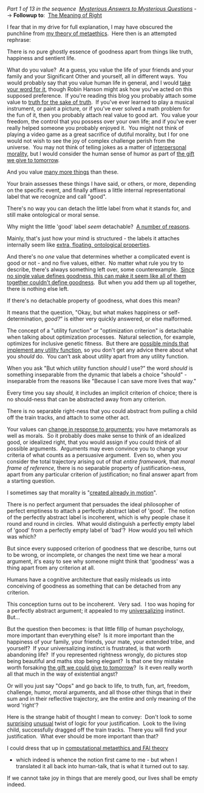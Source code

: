 *Part 1 of 13 in the sequence  [Mysterious Answers to Mysterious Questions](http://wiki.lesswrong.com/wiki/Mysterious_Answers_to_Mysterious_Questions)*
--\>
**Followup to**: 
[The Meaning of Right](/lw/sm/the_meaning_of_right/)

I fear that in my drive for full explanation, I may have obscured
the punchline from
[my theory of metaethics](/lw/sm/the_meaning_of_right/).  Here then
is an attempted rephrase:

There is no pure ghostly essence of goodness apart from things like
truth, happiness and sentient life.

What do you value?  At a guess, you value the life of your friends
and your family and your Significant Other and yourself, all in
different ways.  You would probably say that you value human life
in general, and I would
[take your word for it](/lw/h7/selfdeception_hypocrisy_or_akrasia/),
though Robin Hanson might ask how you've acted on this supposed
preference.  If you're reading this blog you probably attach some
value to
[truth for the sake of truth](/lw/nb/something_to_protect/).  If
you've ever learned to play a musical instrument, or paint a
picture, or if you've ever solved a math problem for the fun of it,
then you probably attach real value to good art.  You value your
freedom, the control that you possess over your own life; and if
you've ever really helped someone you probably enjoyed it.  You
might not think of playing a video game as a great sacrifice of
dutiful morality, but I for one would not wish to see the joy of
complex challenge perish from the universe.  You may not think of
telling jokes as a matter of
[interpersonal morality](/lw/sn/interpersonal_morality/), but I
would consider the human sense of humor as part of
[the gift we give to tomorrow](/lw/sa/the_gift_we_give_to_tomorrow/).

And you value [many more things](/lw/l3/thou_art_godshatter/) than
these.

Your brain assesses these things I have said, or others, or more,
depending on the specific event, and finally affixes a little
internal representational label that we recognize and call "good".

There's no way you can detach the little label from what it stands
for, and still make ontological or moral sense.

Why might the little 'good' label *seem* detachable? 
[A number of reasons](/lw/sm/the_meaning_of_right/).

Mainly, that's just how your mind is structured - the labels it
attaches internally seem like
[extra, floating, ontological properties](/lw/oi/mind_projection_fallacy/).

And there's no *one* value that determines whether a complicated
event is good or not - and no five values, either.  No matter what
rule you try to describe, there's always something left over, some
counterexample. 
[Since no single value defines goodness, this can make it seem like all of them together couldn't define goodness](/lw/rc/the_ultimate_source/). 
But when you add them up all together, there is nothing else left.

If there's no detachable property of goodness, what does this
mean?

It means that the question, "Okay, but what makes happiness or
self-determination, *good?*" is either very quickly answered, or
else malformed.

The concept of a "utility function" or "optimization criterion" is
detachable when talking about optimization processes.  Natural
selection, for example, optimizes for inclusive genetic fitness. 
But there are
[possible minds that implement any utility function](/lw/rm/the_design_space_of_mindsingeneral/),
so you don't get any advice there about what you *should* do.  You
can't ask about utility apart from any utility function.

When you ask "But which utility function *should* I use?" the word
*should* is something inseparable from the dynamic that labels a
choice "should" - inseparable from the reasons like "Because I can
save more lives that way."

Every time you say *should,* it includes an implicit criterion of
choice; there is no should-ness that can be abstracted away from
any criterion.

There is no separable right-ness that you could abstract from
pulling a child off the train tracks, and attach to some other
act.

Your values can
[change in response to arguments](/lw/s9/whither_moral_progress/);
you have metamorals as well as morals.  So it probably does make
sense to think of an idealized good, or idealized right, that you
would assign if you could think of all possible arguments. 
Arguments may even convince you to change your criteria of what
counts as a persuasive argument.  Even so, when you consider the
total trajectory arising out of that *entire framework,* that
*moral frame of reference,* there is no separable property of
justification-ness, apart from any particular criterion of
justification; no final answer apart from a starting question.

I sometimes say that morality is
"[created already in motion](/lw/rs/created_already_in_motion/)".

There is no perfect argument that persuades the ideal philosopher
of perfect emptiness to attach a perfectly abstract label of
'good'.  The notion of the perfectly abstract label is incoherent,
which is why people chase it round and round in circles.  What
would distinguish a perfectly empty label of 'good' from a
perfectly empty label of 'bad'?  How would you tell which was
which?

But since every supposed criterion of goodness that we describe,
turns out to be wrong, or incomplete, or changes the next time we
hear a moral argument, it's easy to see why someone might think
that 'goodness' was a thing apart from any criterion at all.

Humans have a cognitive architecture that easily misleads us into
conceiving of goodness as something that can be detached from any
criterion.

This conception turns out to be incoherent.  Very sad.  I too was
hoping for a perfectly abstract argument; it appealed to my
[universalizing](/lw/sn/interpersonal_morality/) instinct.  But...

But the question then becomes: is that little fillip of human
psychology, more important than everything else?  Is it more
important than the happiness of your family, your friends, your
mate, your extended tribe, and yourself?  If your universalizing
instinct is frustrated, is that worth abandoning life?  If you
represented rightness wrongly, do pictures stop being beautiful and
maths stop being elegant?  Is that one tiny mistake worth forsaking
[the gift we could give to tomorrow](/lw/sa/the_gift_we_give_to_tomorrow/)? 
Is it even really worth all that much in the way of existential
angst?

Or will you just say "Oops" and go back to life, to truth, fun,
art, freedom, challenge, humor, moral arguments, and all those
other things that in their sum and in their reflective trajectory,
are the entire and only meaning of the word 'right'?

Here is the strange habit of thought I mean to convey:  Don't look
to some
[surprising](http://www.singinst.org/blog/2007/06/16/transhumanism-as-simplified-humanism/)
[unusual](/lw/qz/living_in_many_worlds/) twist of logic for your
justification.  Look to the living child, successfully dragged off
the train tracks.  There you will find your justification.  What
ever should be more important than that?

I could dress that up in
[computational metaethics and FAI theory](/lw/sw/morality_as_fixed_computation/)
- which indeed is whence the notion first came to me - but when I
translated it all back into human-talk, that is what it turned out
to say.

If we cannot take joy in things that are merely good, our lives
shall be empty indeed.
